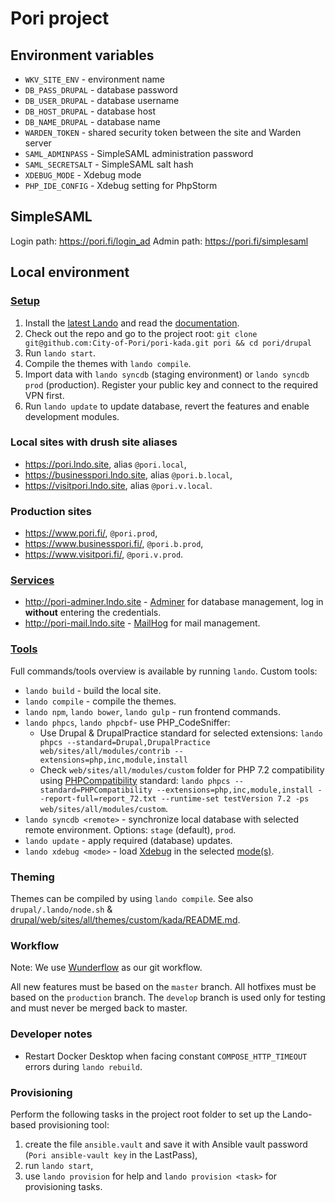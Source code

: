 # Pori project

## Environment variables

- `WKV_SITE_ENV` - environment name
- `DB_PASS_DRUPAL` - database password
- `DB_USER_DRUPAL` - database username
- `DB_HOST_DRUPAL` - database host
- `DB_NAME_DRUPAL` - database name
- `WARDEN_TOKEN` - shared security token between the site and Warden server
- `SAML_ADMINPASS` - SimpleSAML administration password
- `SAML_SECRETSALT` - SimpleSAML salt hash
- `XDEBUG_MODE` - Xdebug mode
- `PHP_IDE_CONFIG` - Xdebug setting for PhpStorm

## SimpleSAML

Login path: <https://pori.fi/login_ad>
Admin path: <https://pori.fi/simplesaml>

## Local environment

### [Setup](https://docs.lando.dev/basics/installation.html)

1. Install the [latest Lando](https://github.com/lando/lando/releases) and read the [documentation](https://docs.lando.dev/).
2. Check out the repo and go to the project root: `git clone git@github.com:City-of-Pori/pori-kada.git pori && cd pori/drupal`
3. Run `lando start`.
4. Compile the themes with `lando compile`.
5. Import data with `lando syncdb` (staging environment) or `lando syncdb prod` (production). Register your public key and connect to the required VPN first.
6. Run `lando update` to update database, revert the features and enable development modules.

### Local sites with drush site aliases

- <https://pori.lndo.site>, alias `@pori.local`,
- <https://businesspori.lndo.site>, alias `@pori.b.local`,
- <https://visitpori.lndo.site>, alias `@pori.v.local`.

### Production sites

- <https://www.pori.fi/>, `@pori.prod`,
- <https://www.businesspori.fi/>, `@pori.b.prod`,
- <https://www.visitpori.fi/>, `@pori.v.prod`.

### [Services](https://docs.lando.dev/config/services.html)

- <http://pori-adminer.lndo.site> - [Adminer](https://hub.docker.com/r/dehy/adminer/) for database management, log in **without** entering the credentials.
- <http://pori-mail.lndo.site> - [MailHog](https://docs.lando.dev/config/mailhog.html) for mail management.

### [Tools](https://docs.lando.dev/config/tooling.html)

Full commands/tools overview is available by running `lando`. Custom tools:

- `lando build` - build the local site.
- `lando compile` - compile the themes.
- `lando npm`, `lando bower`, `lando gulp` - run frontend commands.
- `lando phpcs`, `lando phpcbf`- use PHP_CodeSniffer:
  - Use Drupal & DrupalPractice standard for selected extensions: `lando phpcs --standard=Drupal,DrupalPractice web/sites/all/modules/contrib --extensions=php,inc,module,install`
  - Check `web/sites/all/modules/custom` folder for PHP 7.2 compatibility using [PHPCompatibility](https://github.com/PHPCompatibility/PHPCompatibility) standard: `lando phpcs --standard=PHPCompatibility --extensions=php,inc,module,install --report-full=report_72.txt --runtime-set testVersion 7.2 -ps web/sites/all/modules/custom`.
- `lando syncdb <remote>` - synchronize local database with selected remote environment. Options: `stage` (default), `prod`.
- `lando update` - apply required (database) updates.
- `lando xdebug <mode>` - load [Xdebug](https://xdebug.org/) in the selected [mode(s)](https://xdebug.org/docs/all_settings#mode).

### Theming

Themes can be compiled by using `lando compile`. See also `drupal/.lando/node.sh` & [drupal/web/sites/all/themes/custom/kada/README.md](drupal/web/sites/all/themes/custom/kada/README.md).

### Workflow

Note: We use [Wunderflow](http://wunderflow.wunder.io/) as our git workflow.

All new features must be based on the `master` branch.
All hotfixes must be based on the `production` branch.
The `develop` branch is used only for testing and must never be merged back to master.

### Developer notes

- Restart Docker Desktop when facing constant `COMPOSE_HTTP_TIMEOUT` errors during `lando rebuild`.

### Provisioning

Perform the following tasks in the project root folder to set up the Lando-based provisioning tool:

1. create the file `ansible.vault` and save it with Ansible vault password (`Pori ansible-vault key` in the LastPass),
2. run `lando start`,
3. use `lando provision` for help and `lando provision <task>` for provisioning tasks.
